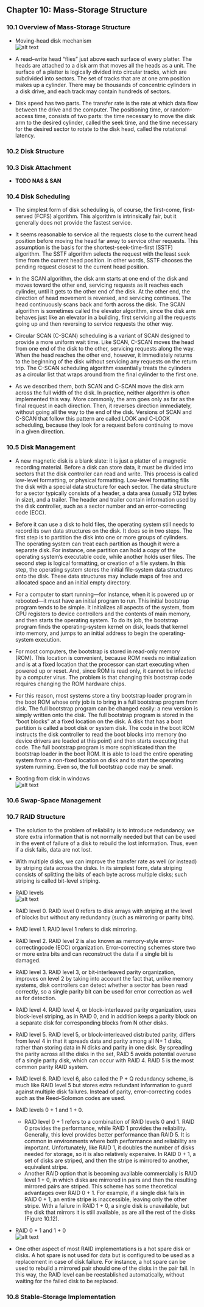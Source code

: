 ## Chapter 10: Mass-Storage Structure

### 10.1 Overview of Mass-Storage Structure

- Moving-head disk mechanism  
![alt text](img/fig_10_1_Moving_head_disk_mechanism.PNG)  

- A read–write head “flies” just above each surface of every platter. The heads are attached to a disk arm that moves all the heads as a unit. The surface of a platter is logically divided into circular tracks, which are subdivided into sectors. The set of tracks that are at one arm position makes up a cylinder. There may be thousands of concentric cylinders in a disk drive, and each track may contain hundreds of sectors.

- Disk speed has two parts. The transfer rate is the rate at which data flow between the drive and the computer. The positioning time, or random-access time, consists of two parts: the time necessary to move the disk arm to the desired cylinder, called the seek time, and the time necessary for the desired sector to rotate to the disk head, called the rotational latency.

### 10.2 Disk Structure

### 10.3 Disk Attachment

- **TODO NAS & SAN**

### 10.4 Disk Scheduling

- The simplest form of disk scheduling is, of course, the first-come, first-served (FCFS) algorithm. This algorithm is intrinsically fair, but it generally does not provide the fastest service.

- It seems reasonable to service all the requests close to the current head position before moving the head far away to service other requests. This assumption is the basis for the shortest-seek-time-first (SSTF) algorithm. The SSTF algorithm selects the request with the least seek time from the current head position. In other words, SSTF chooses the pending request closest to the current head position.

- In the SCAN algorithm, the disk arm starts at one end of the disk and moves toward the other end, servicing requests as it reaches each cylinder, until it gets to the other end of the disk. At the other end, the direction of head movement is reversed, and servicing continues. The head continuously scans back and forth across the disk. The SCAN algorithm is sometimes called the elevator algorithm, since the disk arm behaves just like an elevator in a building, first servicing all the requests going up and then reversing to service requests the other way.

- Circular SCAN (C-SCAN) scheduling is a variant of SCAN designed to provide a more uniform wait time. Like SCAN, C-SCAN moves the head from one end of the disk to the other, servicing requests along the way. When the head reaches the other end, however, it immediately returns to the beginning of the disk without servicing any requests on the return trip. The C-SCAN scheduling algorithm essentially treats the cylinders as a circular list that wraps around from the final cylinder to the first one.

- As we described them, both SCAN and C-SCAN move the disk arm across the full width of the disk. In practice, neither algorithm is often implemented this way. More commonly, the arm goes only as far as the final request in each direction. Then, it reverses direction immediately, without going all the way to the end of the disk. Versions of SCAN and C-SCAN that follow this pattern are called LOOK and C-LOOK scheduling, because they look for a request before continuing to move in a given direction.

### 10.5 Disk Management

- A new magnetic disk is a blank slate: it is just a platter of a magnetic recording material. Before a disk can store data, it must be divided into sectors that the disk controller can read and write. This process is called low-level formatting, or physical formatting. Low-level formatting fills the disk with a special data structure for each sector. The data structure for a sector typically consists of a header, a data area (usually 512 bytes in size), and a trailer. The header and trailer contain information used by the disk controller, such as a sector number and an error-correcting code (ECC).

- Before it can use a disk to hold files, the operating system still needs to record its own data structures on the disk. It does so in two steps. The first step is to partition the disk into one or more groups of cylinders. The operating system can treat each partition as though it were a separate disk. For instance, one partition can hold a copy of the operating system’s executable code, while another holds user files. The second step is logical formatting, or creation of a file system. In this step, the operating system stores the initial file-system data structures onto the disk. These data structures may include maps of free and allocated space and an initial empty directory.

- For a computer to start running—for instance, when it is powered up or rebooted—it must have an initial program to run. This initial bootstrap program tends to be simple. It initializes all aspects of the system, from CPU registers to device controllers and the contents of main memory, and then starts the operating system. To do its job, the bootstrap program finds the operating-system kernel on disk, loads that kernel into memory, and jumps to an initial address to begin the operating-system execution.

- For most computers, the bootstrap is stored in read-only memory (ROM). This location is convenient, because ROM needs no initialization and is at a fixed location that the processor can start executing when powered up or reset. And, since ROM is read only, it cannot be infected by a computer virus. The problem is that changing this bootstrap code requires changing the ROM hardware chips.

- For this reason, most systems store a tiny bootstrap loader program in the boot ROM whose only job is to bring in a full bootstrap program from disk. The full bootstrap program can be changed easily: a new version is simply written onto the disk. The full bootstrap program is stored in the “boot blocks” at a fixed location on the disk. A disk that has a boot partition is called a boot disk or system disk. The code in the boot ROM instructs the disk controller to read the boot blocks into memory (no device drivers are loaded at this point) and then starts executing that code. The full bootstrap program is more sophisticated than the bootstrap loader in the boot ROM. It is able to load the entire operating system
from a non-fixed location on disk and to start the operating system running. Even so, the full bootstrap code may be small.

- Booting from disk in windows  
![alt text](img/fig_10_2_Booting_from_disl.PNG)  

### 10.6 Swap-Space Management

### 10.7 RAID Structure

- The solution to the problem of reliability is to introduce redundancy; we store extra information that is not normally needed but that can be used in the event of failure of a disk to rebuild the lost information. Thus, even if a disk fails, data are not lost.

- With multiple disks, we can improve the transfer rate as well (or instead) by striping data across the disks. In its simplest form, data striping consists of splitting the bits of each byte across multiple disks; such striping is called bit-level striping.

- RAID levels  
![alt text](img/fig_10_3_RAID_levels.PNG)  


- RAID level 0. RAID level 0 refers to disk arrays with striping at the level of blocks but without any redundancy (such as mirroring or parity bits).

- RAID level 1. RAID level 1 refers to disk mirroring.

- RAID level 2. RAID level 2 is also known as memory-style error-correctingcode (ECC) organization. Error-correcting schemes store two or more extra bits and can reconstruct the data if a single bit is damaged.

- RAID level 3. RAID level 3, or bit-interleaved parity organization, improves on level 2 by taking into account the fact that, unlike memory systems, disk controllers can detect whether a sector has been read correctly, so a single parity bit can be used for error correction as well as for detection.

- RAID level 4. RAID level 4, or block-interleaved parity organization, uses block-level striping, as in RAID 0, and in addition keeps a parity block on a separate disk for corresponding blocks from N other disks.

- RAID level 5. RAID level 5, or block-interleaved distributed parity, differs from level 4 in that it spreads data and parity among all N+ 1 disks, rather than storing data in N disks and parity in one disk. By spreading the parity across all the disks in the set, RAID 5 avoids potential overuse of a single parity disk, which can occur with RAID 4. RAID 5 is the most common parity RAID system.

- RAID level 6. RAID level 6, also called the P + Q redundancy scheme, is much like RAID level 5 but stores extra redundant information to guard against multiple disk failures. Instead of parity, error-correcting codes such as the Reed–Solomon codes are used.

- RAID levels 0 + 1 and 1 + 0.
	- RAID level 0 + 1 refers to a combination of RAID levels 0 and 1. RAID 0 provides the performance, while RAID 1 provides the reliability. Generally, this level provides better performance than RAID 5. It is common in environments where both performance and reliability are important. Unfortunately, like RAID 1, it doubles the number of disks needed for storage, so it is also relatively expensive. In RAID 0 + 1, a set of disks are striped, and then the stripe is mirrored to another, equivalent stripe.
	- Another RAID option that is becoming available commercially is RAID level 1 + 0, in which disks are mirrored in pairs and then the resulting mirrored pairs are striped. This scheme has some theoretical advantages over RAID 0 + 1. For example, if a single disk fails in RAID 0 + 1, an entire stripe is inaccessible, leaving only the other stripe. With a failure in RAID 1 + 0, a single disk is unavailable, but the disk that mirrors it is still available, as are all the rest of the disks (Figure 10.12).

- RAID 0 + 1 and 1 + 0  
![alt text](img/fig_10_4_RAID_01_and_10.PNG)  

- One other aspect of most RAID implementations is a hot spare disk or disks. A hot spare is not used for data but is configured to be used as a replacement in case of disk failure. For instance, a hot spare can be used to rebuild a mirrored pair should one of the disks in the pair fail. In this way, the RAID level can be reestablished automatically, without waiting for the failed disk to be replaced.

### 10.8 Stable-Storage Implementation